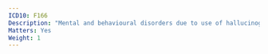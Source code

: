 ```yaml
---
ICD10: F166
Description: "Mental and behavioural disorders due to use of hallucinogens: Amnesic syndrome"
Matters: Yes
Weight: 1
---
```

